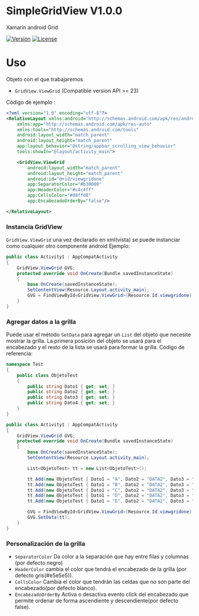 # SimpleGridView V1.0.0
Xamarin android Grid

[![Version](https://img.shields.io/nuget/v/SimpleGridView?style=plastic)](https://www.nuget.org/packages/SpinnerSearchableCustomObject/)
[![License](https://img.shields.io/github/license/Rainbowdashx1/SimpleGridView?style=plastic)](https://github.com/Rainbowdashx1/SpinnerSearchableCustomObject/blob/master/LICENSE.md)

# Uso
Objeto con el que trabajaremos 
* `GridView.ViewGrid` (Compatible version API >= 23) 

Código de ejemplo : 

```xml
<?xml version="1.0" encoding="utf-8"?>
<RelativeLayout xmlns:android="http://schemas.android.com/apk/res/android"
    xmlns:app="http://schemas.android.com/apk/res-auto"
    xmlns:tools="http://schemas.android.com/tools"
    android:layout_width="match_parent"
    android:layout_height="match_parent"
    app:layout_behavior="@string/appbar_scrolling_view_behavior"
    tools:showIn="@layout/activity_main">

    <GridView.ViewGrid
        android:layout_width="match_parent"
        android:layout_height="match_parent"
        android:id="@+id/viewgridone"
        app:SeparatorColor="#b30000"
        app:HeaderColor="#c4c4ff"
        app:CellsColor="#d8ffd8"
        app:EncabezadoOrderBy="false"/>

</RelativeLayout>
```
### Instancia GridView
`GridView.ViewGrid` una vez declarado en xml(vista) se puede instanciar como cualquier otro componente android 
Ejemplo: 
```csharp
public class Activity1 : AppCompatActivity
{
    GridView.ViewGrid GVG;
    protected override void OnCreate(Bundle savedInstanceState)
    {
        base.OnCreate(savedInstanceState);
        SetContentView(Resource.Layout.activity_main);
        GVG = FindViewById<GridView.ViewGrid>(Resource.Id.viewgridone);
    }
}
```
### Agregar datos a la grilla
Puede usar el método `SetData` para agregar un `List` del objeto que necesite mostrar la grilla.
La primera posición del objeto se usará para el encabezado y el resto de la lista se usará para formar la grilla.
Código de referencia:
```csharp
namespace Test
{
    public class ObjetoTest
    {
        public string Dato1 { get; set; }
        public string Dato2 { get; set; }
        public string Dato3 { get; set; }
        public string Dato4 { get; set; }
    }
}
```
```csharp
public class Activity1 : AppCompatActivity
{
    GridView.ViewGrid GVG;
    protected override void OnCreate(Bundle savedInstanceState)
    {
        base.OnCreate(savedInstanceState);
        SetContentView(Resource.Layout.activity_main);

        List<ObjetoTest> tt = new List<ObjetoTest>();

        tt.Add(new ObjetoTest { Dato1 = "A", Dato2 = "DATA2", Dato3 = "DATA3", Dato4 = "DATA4" });
        tt.Add(new ObjetoTest { Dato1 = "B", Dato2 = "DATA2", Dato3 = "DATA3", Dato4 = "DATA4" });
        tt.Add(new ObjetoTest { Dato1 = "C", Dato2 = "DATA2", Dato3 = "DATA3", Dato4 = "DATA4" });
        tt.Add(new ObjetoTest { Dato1 = "D", Dato2 = "DATA2", Dato3 = "DATA3", Dato4 = "DATA4" });
        tt.Add(new ObjetoTest { Dato1 = "E", Dato2 = "DATA2", Dato3 = "DATA3", Dato4 = "DATA4" });

        GVG = FindViewById<GridView.ViewGrid>(Resource.Id.viewgridone);
        GVG.SetData(tt);
    }
}
```

### Personalización de la grilla

* `SeparatorColor` Da color a la separación que hay entre filas y columnas (por defecto negro)
* `HeaderColor` cambia el color que tendrá el encabezado de la grilla (por defecto gris(#e5e5e5)).
* `CellsColor` Cambia el color que tendrán las celdas que no son parte del encabezado(por defecto blanco).
* `EncabezadoOrderBy` Activa o desactiva evento click del encabezado que permite ordenar de forma ascendiente y descendiente(por defecto false).
